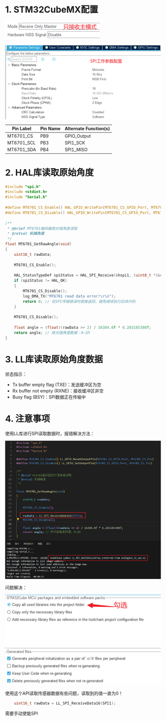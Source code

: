# 1. STM32CubeMX配置

![](../../1.pictures/MT6701工作模式配置1.png) 

![](../../1.pictures/MT6701工作模式配置2.png) 

| Pin Label  | Pin Name | Alternate Function(s) |
| ---------- | -------- | --------------------- |
| MT6701_CS  | PB9      | GPIO_Output           |
| MT6701_SCL | PB3      | SPI1_SCK              |
| MT6701_SDA | PB4      | SPI1_MISO             |

# 2. HAL库读取原始角度

```c
#include "spi.h"
#include <stdint.h>
#include "Serial.h"

#define MT6701_CS_Enable() HAL_GPIO_WritePin(MT6701_CS_GPIO_Port, MT6701_CS_Pin, GPIO_PIN_RESET)
#define MT6701_CS_Disable() HAL_GPIO_WritePin(MT6701_CS_GPIO_Port, MT6701_CS_Pin, GPIO_PIN_SET)

/**
 * @brief MT6701编码器绝对值角度读取
 * @retval 机械角度
 */
float MT6701_GetRawAngle(void)
{
    uint16_t rawData;

    MT6701_CS_Enable();

    HAL_StatusTypeDef spiStatus = HAL_SPI_Receive(&hspi1, (uint8_t *)&rawData, 1, HAL_MAX_DELAY);
    if (spiStatus != HAL_OK)
    {
        MT6701_CS_Disable();
        log_DMA_TX("MT6701 read data error!\r\n");
        return 0; // 在SPI传输错误时直接返回，避免继续执行后续代码
    }

    MT6701_CS_Disable();

    float angle = (float)(rawData >> 2) / 16384.0f * 6.283185308f;
    return angle; // 绝对值角度数据：0~2Π
}
```

# 3. LL库读取原始角度数据

状态指示：

- Tx buffer empty flag (TXE)：发送缓冲区为空
- Rx buffer not empty (RXNE)：接收缓冲区非空
- Busy flag (BSY)：SPI数据正在传输中

# 4. 注意事项

使用LL库进行SPI读取数据时，报错解决方法：

<img src="../../1.pictures/SPI数据通信报错信息.png" style="zoom:80%;" /> 

问题解决：

![](../../1.pictures/SPI报错解决.png) 

使用这个API读取传感器数据有些问题，读取到的值一直为0！

```c
    uint16_t rawData = LL_SPI_ReceiveData16(SPI1);
```

需要手动使能SPI
